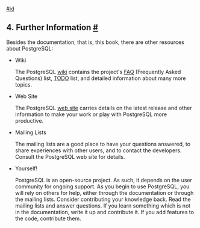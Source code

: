 [#id](#RESOURCES)

## 4. Further Information [#](#RESOURCES)

Besides the documentation, that is, this book, there are other resources about PostgreSQL:

- Wiki

  The PostgreSQL [wiki](https://wiki.postgresql.org) contains the project's [FAQ](https://wiki.postgresql.org/wiki/Frequently_Asked_Questions) (Frequently Asked Questions) list, [TODO](https://wiki.postgresql.org/wiki/Todo) list, and detailed information about many more topics.

- Web Site

  The PostgreSQL [web site](https://www.postgresql.org) carries details on the latest release and other information to make your work or play with PostgreSQL more productive.

- Mailing Lists

  The mailing lists are a good place to have your questions answered, to share experiences with other users, and to contact the developers. Consult the PostgreSQL web site for details.

- Yourself!

  PostgreSQL is an open-source project. As such, it depends on the user community for ongoing support. As you begin to use PostgreSQL, you will rely on others for help, either through the documentation or through the mailing lists. Consider contributing your knowledge back. Read the mailing lists and answer questions. If you learn something which is not in the documentation, write it up and contribute it. If you add features to the code, contribute them.
